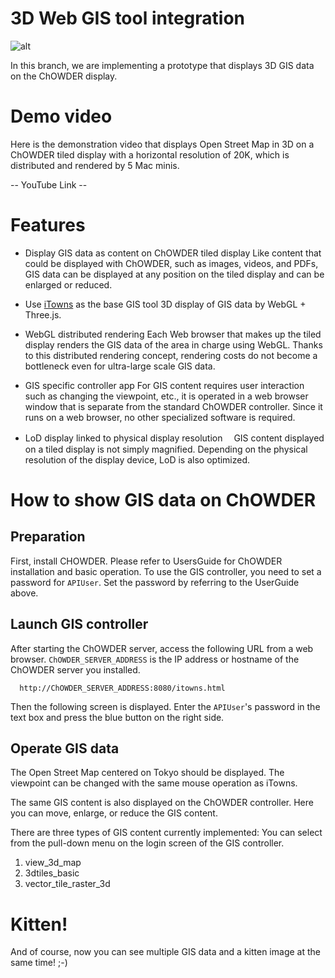 # 3D Web GIS tool integration

![alt](./image/ChOWDER_OSM_3DView.jpg)

In this branch, we are implementing a prototype that displays 3D GIS data on the ChOWDER display.

# Demo video
Here is the demonstration video that displays Open Street Map in 3D on a ChOWDER tiled display with a horizontal resolution of 20K, which is distributed and rendered by 5 Mac minis.

-- YouTube Link --

# Features

- Display GIS data as content on ChOWDER tiled display
  Like content that could be displayed with ChOWDER, such as images, videos, and PDFs, GIS data can be displayed at any position on the tiled display and can be enlarged or reduced.
  
- Use [iTowns](http://www.itowns-project.org/) as the base GIS tool
  3D display of GIS data by WebGL + Three.js.
  
- WebGL distributed rendering
  Each Web browser that makes up the tiled display renders the GIS data of the area in charge using WebGL. Thanks to this distributed rendering concept, rendering costs do not become a bottleneck even for ultra-large scale GIS data.
  
- GIS specific controller app
  For GIS content requires user interaction such as changing the viewpoint, etc., it is operated in a web browser window that is separate from the standard ChOWDER controller. Since it runs on a web browser, no other specialized software is required.
  
- LoD display linked to physical display resolution
　GIS content displayed on a tiled display is not simply magnified. Depending on the physical resolution of the display device, LoD is also optimized.


# How to show GIS data on ChOWDER

## Preparation

First, install CHOWDER. Please refer to UsersGuide for ChOWDER installation and basic operation.
To use the GIS controller, you need to set a password for `APIUser`. Set the password by referring to the UserGuide above.

## Launch GIS controller

After starting the ChOWDER server, access the following URL from a web browser. `ChOWDER_SERVER_ADDRESS` is the IP address or hostname of the ChOWDER server you installed.
```
  http://ChOWDER_SERVER_ADDRESS:8080/itowns.html
```

Then the following screen is displayed. Enter the `APIUser`'s password in the text box and press the blue button on the right side.

## Operate GIS data

The Open Street Map centered on Tokyo should be displayed. The viewpoint can be changed with the same mouse operation as iTowns.

The same GIS content is also displayed on the ChOWDER controller. Here you can move, enlarge, or reduce the GIS content.

There are three types of GIS content currently implemented: You can select from the pull-down menu on the login screen of the GIS controller.
1. view_3d_map
1. 3dtiles_basic
1. vector_tile_raster_3d

# Kitten!
And of course, now you can see multiple GIS data and a kitten image at the same time! ;-)
